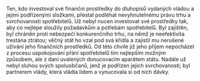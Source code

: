 <emphasis level="moderate">Ten, kdo investoval své finanční prostředky do dluhopisů vydaných vládou a jejími podřízenými složkami,<break time="0.3s"/> přestal podléhat nevyhnutelnému právu trhu a svrchovanosti spotřebitelů.</emphasis><break time="0.5s"/> Už nebyl nucen investovat své prostředky tak,<break time="0.3s"/> aby co nejlépe sloužily požadavkům a potřebám spotřebitelů.<break time="0.5s"/> <prosody rate="95%">Byl zajištěn, byl chráněn proti nebezpečí konkurenčního trhu,<break time="0.3s"/> na němž je neefektivita trestána ztrátou;<break time="0.3s"/> věčný stát ho vzal pod svá křídla<break time="0.3s"/> a zajistil mu nerušené užívání jeho finančních prostředků.</prosody><break time="0.5s"/> Od této chvíle již jeho příjem nepocházel z procesu uspokojování přání spotřebitelů<break time="0.3s"/> tím nejlepším možným způsobem,<break time="0.3s"/> ale z daní uvalených donucovacím aparátem státu.<break time="0.5s"/> <emphasis level="strong">Nadále už nebyl sluhou svých spoluobčanů,<break time="0.3s"/> jenž je podřízen jejich svrchovanosti;<break time="0.3s"/> byl partnerem vlády,<break time="0.3s"/> která vládla lidem a vynucovala si od nich dávky.</emphasis> 